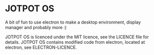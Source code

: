 # JOTPOT OS
A bit of fun to use electron to make a desktop environment, display manager and probably more :)

JOTPOT OS is licenced under the MIT licence, see the LICENCE file for details.
JOTPOT OS contains modified code from electron, located at electron, see ELECTRON-LICENCE.